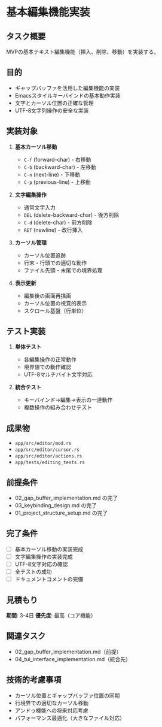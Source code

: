 # 基本編集機能実装

## タスク概要
MVPの基本テキスト編集機能（挿入、削除、移動）を実装する。

## 目的
- ギャップバッファを活用した編集機能の実装
- Emacsスタイルキーバインドの基本動作実装
- 文字とカーソル位置の正確な管理
- UTF-8文字列操作の安全な実装

## 実装対象
1. **基本カーソル移動**
   - `C-f` (forward-char) - 右移動
   - `C-b` (backward-char) - 左移動
   - `C-n` (next-line) - 下移動
   - `C-p` (previous-line) - 上移動

2. **文字編集操作**
   - 通常文字入力
   - `DEL` (delete-backward-char) - 後方削除
   - `C-d` (delete-char) - 前方削除
   - `RET` (newline) - 改行挿入

3. **カーソル管理**
   - カーソル位置追跡
   - 行末・行頭での適切な動作
   - ファイル先頭・末尾での境界処理

4. **表示更新**
   - 編集後の画面再描画
   - カーソル位置の視覚的表示
   - スクロール基盤（行単位）

## テスト実装
1. **単体テスト**
   - 各編集操作の正常動作
   - 境界値での動作確認
   - UTF-8マルチバイト文字対応

2. **統合テスト**
   - キーバインド→編集→表示の一連動作
   - 複数操作の組み合わせテスト

## 成果物
- `app/src/editor/mod.rs`
- `app/src/editor/cursor.rs`
- `app/src/editor/actions.rs`
- `app/tests/editing_tests.rs`

## 前提条件
- 02_gap_buffer_implementation.md の完了
- 03_keybinding_design.md の完了
- 01_project_structure_setup.md の完了

## 完了条件
- [ ] 基本カーソル移動の実装完成
- [ ] 文字編集操作の実装完成
- [ ] UTF-8文字対応の確認
- [ ] 全テストの成功
- [ ] ドキュメントコメントの完備

## 見積もり
**期間**: 3-4日
**優先度**: 最高（コア機能）

## 関連タスク
- 02_gap_buffer_implementation.md（前提）
- 04_tui_interface_implementation.md（統合先）

## 技術的考慮事項
- カーソル位置とギャップバッファ位置の同期
- 行境界での適切なカーソル移動
- アンドゥ機能への将来対応考慮
- パフォーマンス最適化（大きなファイル対応）